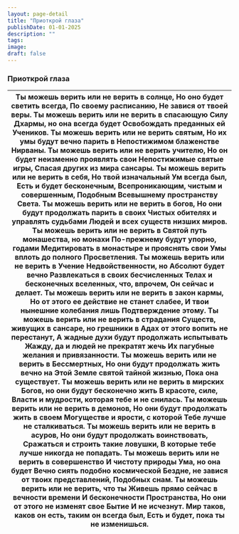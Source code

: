 ```yaml
---
layout: page-detail
title: "Приоткрой глаза"
publishDate: 01-01-2025
description: ""
tags:
image:
draft: false
---
```


### Приоткрой глаза

| Ты можешь верить или не верить в солнце,  Но оно будет светить всегда,  По своему расписанию,  Не завися от твоей веры.  Ты можешь верить или не верить в спасающую  Силу Дхармы, но она всегда будет  Освобождать преданных ей  Учеников.  Ты можешь верить или не верить святым,  Но их умы будут вечно парить в  Непостижимом блаженстве  Нирваны.  Ты можешь верить или не верить учителю,  Но он будет неизменно проявлять свои  Непостижимые святые игры,  Спасая других из мира сансары.  Ты можешь верить или не верить в себя,  Но твой изначальный Ум всегда был,  Есть и будет бесконечным,  Всепроникающим, чистым и совершенным,  Подобным Всевышнему пространству  Света.  Ты можешь верить или не верить в богов,  Но они будут продолжать парить в своих  Чистых обителях и управлять судьбами  Людей и всех существ низших миров.  Ты можешь верить или не верить в  Святой путь монашества, но монахи  По-прежнему будут упорно, годами  Медитировать в монастыре и прояснять свои  Умы вплоть до полного Просветления.  Ты можешь верить или не верить в Учение  Недвойственности, но Абсолют будет вечно  Развлекаться в своих бесчисленных  Телах и бесконечных вселенных, что, впрочем,  Он сейчас и делает.  Ты можешь верить или не верить в закон кармы,  Но от этого ее действие не станет слабее,  И твои нынешние колебания лишь  Подтверждение этому.  Ты можешь верить или не верить в страдания  Существ, живущих в сансаре, но грешники в  Адах от этого вопить не перестанут,  А жадные духи будут продолжать испытывать  Жажду, да и людей не прекратят жечь  Их пагубные желания и привязанности.  Ты можешь верить или не верить в Бессмертных,  Но они будут продолжать жить вечно на  Этой Земле святой тайной жизнью,  Пока она существует.  Ты можешь верить или не верить в мирских  Богов, но они будут бесконечно жить  В красоте, силе,  Власти и мудрости, которая тебе и не снилась.  Ты можешь верить или не верить в демонов,  Но они будут продолжать жить в своем  Могуществе и ярости, с которой  Тебе лучше не сталкиваться.  Ты можешь верить или не верить в асуров,  Но они будут продолжать воинствовать,  Сражаться и строить такие ловушки, В которые тебе лучше никогда не попадать.  Ты можешь верить или не верить в совершенство  И чистоту природы Ума, но она будет  Вечно сиять подобно космической  Бездне, не завися от твоих представлений, Подобных снам.  Ты можешь верить или не верить, что ты  Живешь прямо сейчас в вечности времени  И бесконечности Пространства,  Но они от этого не изменят свое Бытие  И не исчезнут.  Мир таков, каков он есть, таким он всегда был,  Есть и будет, пока ты не изменишься. |
| ------------------------------------------------------------------------------------------------------------------------------------------------------------------------------------------------------------------------------------------------------------------------------------------------------------------------------------------------------------------------------------------------------------------------------------------------------------------------------------------------------------------------------------------------------------------------------------------------------------------------------------------------------------------------------------------------------------------------------------------------------------------------------------------------------------------------------------------------------------------------------------------------------------------------------------------------------------------------------------------------------------------------------------------------------------------------------------------------------------------------------------------------------------------------------------------------------------------------------------------------------------------------------------------------------------------------------------------------------------------------------------------------------------------------------------------------------------------------------------------------------------------------------------------------------------------------------------------------------------------------------------------------------------------------------------------------------------------------------------------------------------------------------------------------------------------------------------------------------------------------------------------------------------------------------------------------------------------------------------------------------------------------------------------------------------------------------------------------------------------------------------------------------------------------------------------------------------------------------------------------------------------------------------------------------------------------------------------------------------------------------------------------------------------------------------------------------------------------------------------------------------------------------------------------------------------------------------------------------------------------------------------------------------------------------------------ |
  
  
